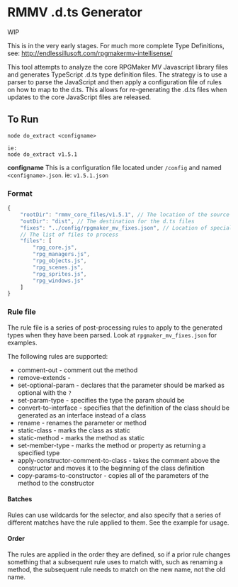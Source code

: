 # RMMV .d.ts Generator

WIP

This is in the very early stages.  For much more complete Type Definitions, see: http://endlessillusoft.com/rpgmakermv-intellisense/

This tool attempts to analyze the core RPGMaker MV Javascript library files and generates TypeScript .d.ts type definition files. The strategy is to use a parser to parse the JavaScript and then apply a configuration file of rules on how to map to the d.ts. This allows for re-generating the .d.ts files when updates to the core JavaScript files are released.

## To Run

```
node do_extract <configname>

ie:
node do_extract v1.5.1
```

**configname**
This is a configuration file located under `/config` and named `<configname>.json`. ie: `v1.5.1.json`

### Format

```JavaScript
{
    "rootDir": "rmmv_core_files/v1.5.1", // The location of the source files
    "outDir": "dist", // The destination for the d.ts files
    "fixes": "../config/rpgmaker_mv_fixes.json", // Location of special post-processing rules to apply
    // The list of files to process
    "files": [
        "rpg_core.js",
        "rpg_managers.js",
        "rpg_objects.js",
        "rpg_scenes.js",
        "rpg_sprites.js",
        "rpg_windows.js"
    ]
}
```

### Rule file

The rule file is a series of post-processing rules to apply to the generated types when they have been parsed. Look at `rpgmaker_mv_fixes.json` for examples.

The following rules are supported:

*   comment-out - comment out the method
*   remove-extends -
*   set-optional-param - declares that the parameter should be marked as optional with the `?`
*   set-param-type - specifies the type the param should be
*   convert-to-interface - specifies that the definition of the class should be generated as an interface instead of a class
*   rename - renames the parameter or method
*   static-class - marks the class as static
*   static-method - marks the method as static
*   set-member-type - marks the method or property as returning a specified type
*   apply-constructor-comment-to-class - takes the comment above the constructor and moves it to the beginning of the class definition
*   copy-params-to-constructor - copies all of the parameters of the method to the constructor

#### Batches

Rules can use wildcards for the selector, and also specify that a series of different matches have the rule applied to them. See the example for usage.

#### Order

The rules are applied in the order they are defined, so if a prior rule changes something that a subsequent rule uses to match with, such as renaming a method, the subsequent rule needs to match on the new name, not the old name.
